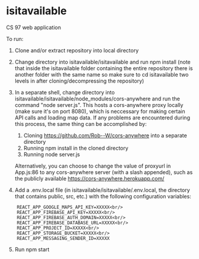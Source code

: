 # isitavailable
CS 97 web application

To run:

1) Clone and/or extract repository into local directory
2) Change directory into isitavailable/isitavailable and run npm install (note that inside the isitavailable folder containing the entire repository there is another folder with the same name so make sure to cd isitavailable two levels in after cloning/decompressing the repository)
3) In a separate shell, change directory into isitavailable/isitavailable/node_modules/cors-anywhere and run the command "node server.js". This hosts a cors-anywhere proxy locally (make sure it's on port 8080), which is neccessary for making certain API calls and loading map data. If any problems are encountered during this process, the same thing can be accomplished by: </br>
	 1. Cloning https://github.com/Rob--W/cors-anywhere into a separate directory</br>
	 2. Running npm install in the cloned directory</br>
	 3. Running node server.js</br>
	 
	 Alternatively, you can choose to change the value of proxyurl in App.js:86 to any cors-anywhere server (with a slash appended), such 	 as the publicly available https://cors-anywhere.herokuapp.com/
4) Add a .env.local file (in isitavailable/isitavailable/.env.local, the directory that contains public, src, etc.) with the following configuration variables:
```
	REACT_APP_GOOGLE_MAPS_API_KEY=XXXXX<br/>
	REACT_APP_FIREBASE_API_KEY=XXXXX<br/>
	REACT_APP_FIREBASE_AUTH_DOMAIN=XXXXX<br/>
	REACT_APP_FIREBASE_DATABASE_URL=XXXXX<br/>
	REACT_APP_PROJECT_ID=XXXXX<br/>
	REACT_APP_STORAGE_BUCKET=XXXXX<br/>
	REACT_APP_MESSAGING_SENDER_ID=XXXXX
```
5) Run npm start
